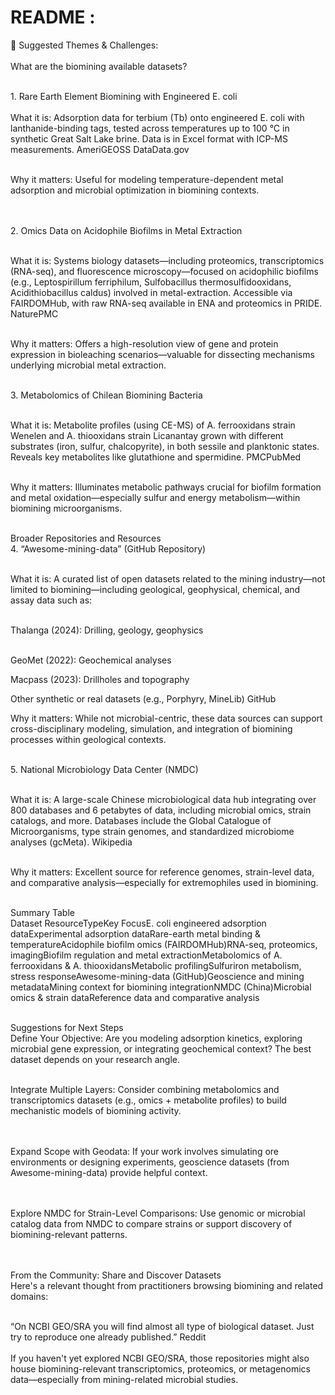 # README :

​​​​🧩 Suggested Themes & Challenges:
​
<br>
<br>
​What are the biomining available datasets? <br>
<br>

​1. Rare Earth Element Biomining with Engineered E. coli <br>
<br>
​What it is: Adsorption data for terbium (Tb) onto engineered E. coli with lanthanide-binding tags, tested across temperatures up to 100 °C in synthetic Great Salt Lake brine. Data is in Excel format with ICP-MS measurements. AmeriGEOSS DataData.gov <br>
<br>

​Why it matters: Useful for modeling temperature-dependent metal adsorption and microbial optimization in biomining contexts. <br>
<br>
<br>

​2. Omics Data on Acidophile Biofilms in Metal Extraction <br>

<br>
​What it is: Systems biology datasets—including proteomics, transcriptomics (RNA-seq), and fluorescence microscopy—focused on acidophilic biofilms (e.g., Leptospirillum ferriphilum, Sulfobacillus thermosulfidooxidans, Acidithiobacillus caldus) involved in metal-extraction. Accessible via FAIRDOMHub, with raw RNA-seq available in ENA and proteomics in PRIDE. NaturePMC <br>
<br>

​Why it matters: Offers a high-resolution view of gene and protein expression in bioleaching scenarios—valuable for dissecting mechanisms underlying microbial metal extraction. <br>
<br>

​3. Metabolomics of Chilean Biomining Bacteria <br>
<br>

​What it is: Metabolite profiles (using CE-MS) of A. ferrooxidans strain Wenelen and A. thiooxidans strain Licanantay grown with different substrates (iron, sulfur, chalcopyrite), in both sessile and planktonic states. Reveals key metabolites like glutathione and spermidine. PMCPubMed <br>
<br>

​Why it matters: Illuminates metabolic pathways crucial for biofilm formation and metal oxidation—especially sulfur and energy metabolism—within biomining microorganisms. <br>
<br>

​Broader Repositories and Resources <br>
​4. “Awesome-mining-data” (GitHub Repository) <br>
<br>

​What it is: A curated list of open datasets related to the mining industry—not limited to biomining—including geological, geophysical, chemical, and assay data such as: <br>
<br>

​Thalanga (2024): Drilling, geology, geophysics <br>
<br>

​GeoMet (2022): Geochemical analyses <br>

​Macpass (2023): Drillholes and topography <br>

​Other synthetic or real datasets (e.g., Porphyry, MineLib) GitHub <br>

​Why it matters: While not microbial-centric, these data sources can support cross-disciplinary modeling, simulation, and integration of biomining processes within geological contexts. <br>
<br>

​5. National Microbiology Data Center (NMDC) <br>
<br>

​What it is: A large-scale Chinese microbiological data hub integrating over 800 databases and 6 petabytes of data, including microbial omics, strain catalogs, and more. Databases include the Global Catalogue of Microorganisms, type strain genomes, and standardized microbiome analyses (gcMeta). Wikipedia <br>
<br>

​Why it matters: Excellent source for reference genomes, strain-level data, and comparative analysis—especially for extremophiles used in biomining. <br>
<br>

​Summary Table <br>
​Dataset ResourceTypeKey FocusE. coli engineered adsorption dataExperimental adsorption dataRare-earth metal binding & temperatureAcidophile biofilm omics (FAIRDOMHub)RNA-seq, proteomics, imagingBiofilm regulation and metal extractionMetabolomics of A. ferrooxidans & A. thiooxidansMetabolic profilingSulfuriron metabolism, stress responseAwesome-mining-data (GitHub)Geoscience and mining metadataMining context for biomining integrationNMDC (China)Microbial omics & strain dataReference data and comparative analysis
<br>
<br>

​Suggestions for Next Steps <br>
​Define Your Objective: Are you modeling adsorption kinetics, exploring microbial gene expression, or integrating geochemical context? The best dataset depends on your research angle.
<br>
<br>

​Integrate Multiple Layers: Consider combining metabolomics and transcriptomics datasets (e.g., omics + metabolite profiles) to build mechanistic models of biomining activity. <br>
<br>
<br>

​Expand Scope with Geodata: If your work involves simulating ore environments or designing experiments, geoscience datasets (from Awesome-mining-data) provide helpful context. <br>
<br>
<br>

​Explore NMDC for Strain-Level Comparisons: Use genomic or microbial catalog data from NMDC to compare strains or support discovery of biomining-relevant patterns. <br>
<br>
<br>

​From the Community: Share and Discover Datasets <br>
​Here's a relevant thought from practitioners browsing biomining and related domains: <br>
<br>

​“On NCBI GEO/SRA you will find almost all type of biological dataset. Just try to reproduce one already published.” Reddit <br>
<br>
​If you haven't yet explored NCBI GEO/SRA, those repositories might also house biomining-relevant transcriptomics, proteomics, or metagenomics data—especially from mining-related microbial studies. <br>
